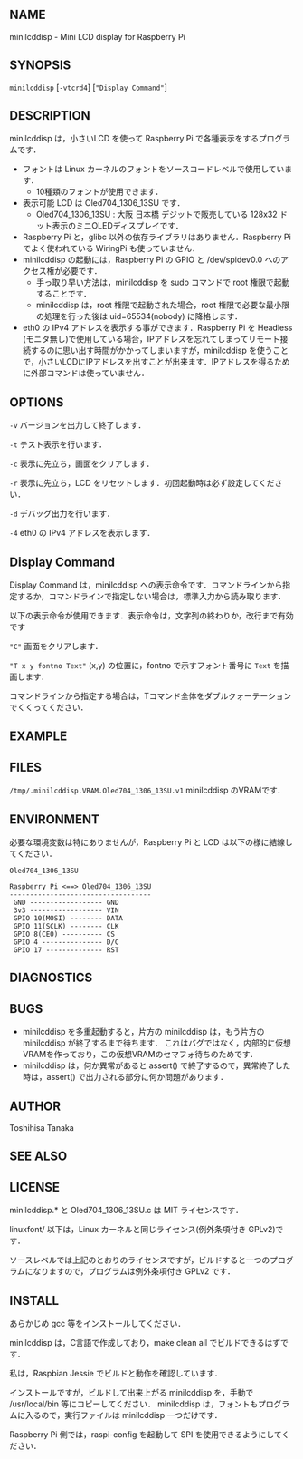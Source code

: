 NAME
----

minilcddisp - Mini LCD display for Raspberry Pi

SYNOPSIS
--------

`minilcddisp` [`-vtcrd4`] [`"Display Command"`]

DESCRIPTION
-----------

minilcddisp は，小さいLCD を使って Raspberry Pi で各種表示をするプログラムです．

* フォントは Linux カーネルのフォントをソースコードレベルで使用しています．
    * 10種類のフォントが使用できます．
* 表示可能 LCD は Oled704_1306_13SU です．
    * Oled704_1306_13SU : 大阪 日本橋 デジットで販売している 128x32 ドット表示のミニOLEDディスプレイです．
* Raspberry Pi と，glibc 以外の依存ライブラリはありません．Raspberry Pi でよく使われている WiringPi も使っていません．
* minilcddisp の起動には，Raspberry Pi の GPIO と /dev/spidev0.0 へのアクセス権が必要です．
    * 手っ取り早い方法は，minilcddisp を sudo コマンドで root 権限で起動することです．
    * minilcddisp は，root 権限で起動された場合，root 権限で必要な最小限の処理を行った後は uid=65534(nobody) に降格します．
* eth0 の IPv4 アドレスを表示する事ができます．Raspberry Pi を Headless (モニタ無し)で使用している場合，IPアドレスを忘れてしまってリモート接続するのに思い出す時間がかかってしまいますが，minilcddisp を使うことで，小さいLCDにIPアドレスを出すことが出来ます．IPアドレスを得るために外部コマンドは使っていません．

OPTIONS
-------

`-v`
  バージョンを出力して終了します．

`-t`
  テスト表示を行います．

`-c`
  表示に先立ち，画面をクリアします．

`-r`
  表示に先立ち，LCD をリセットします．初回起動時は必ず設定してください．

`-d`
  デバッグ出力を行います．

`-4`
  eth0 の IPv4 アドレスを表示します．

Display Command
---------------

Display Command は，minilcddisp への表示命令です．コマンドラインから指定するか，コマンドラインで指定しない場合は，標準入力から読み取ります．

以下の表示命令が使用できます．表示命令は，文字列の終わりか，改行まで有効です


`"C"`
  画面をクリアします．

`"T x y fontno Text"`
  (x,y) の位置に，fontno で示すフォント番号に `Text` を描画します．
  
  コマンドラインから指定する場合は，Tコマンド全体をダブルクォーテーションでくくってください．

EXAMPLE
-------

FILES
-----

`/tmp/.minilcddisp.VRAM.Oled704_1306_13SU.v1`
  minilcddisp のVRAMです．

ENVIRONMENT
-----------

必要な環境変数は特にありませんが，Raspberry Pi と LCD は以下の様に結線してください．

`Oled704_1306_13SU`
````
Raspberry Pi <==> Oled704_1306_13SU
-----------------------------------
 GND ------------------ GND
 3v3 ------------------ VIN
 GPIO 10(MOSI) -------- DATA
 GPIO 11(SCLK) -------- CLK
 GPIO 8(CE0) ---------- CS
 GPIO 4 --------------- D/C
 GPIO 17 -------------- RST
````

DIAGNOSTICS
-----------

BUGS
----

* minilcddisp を多重起動すると，片方の minilcddisp は，もう片方の minilcddisp が終了するまで待ちます．
  これはバグではなく，内部的に仮想VRAMを作っており，この仮想VRAMのセマフォ待ちのためです．
* minilcddisp は，何か異常があると assert() で終了するので，異常終了した時は，assert() で出力される部分に何か問題があります．

AUTHOR
------

Toshihisa Tanaka

SEE ALSO
--------

LICENSE
-------

minilcddisp.* と Oled704_1306_13SU.c は MIT ライセンスです．

linuxfont/ 以下は，Linux カーネルと同じライセンス(例外条項付き GPLv2)です．

ソースレベルでは上記のとおりのライセンスですが，ビルドすると一つのプログラムになりますので，プログラムは例外条項付き GPLv2 です．

INSTALL
-------

あらかじめ gcc 等をインストールしてください．

minilcddisp は，C言語で作成しており，make clean all でビルドできるはずです．

私は，Raspbian Jessie でビルドと動作を確認しています．

インストールですが，ビルドして出来上がる minilcddisp を，手動で /usr/local/bin 等にコピーしてください．
minilcddisp は，フォントもプログラムに入るので，実行ファイルは minilcddisp 一つだけです．

Raspberry Pi 側では，raspi-config を起動して SPI を使用できるようにしてください．

